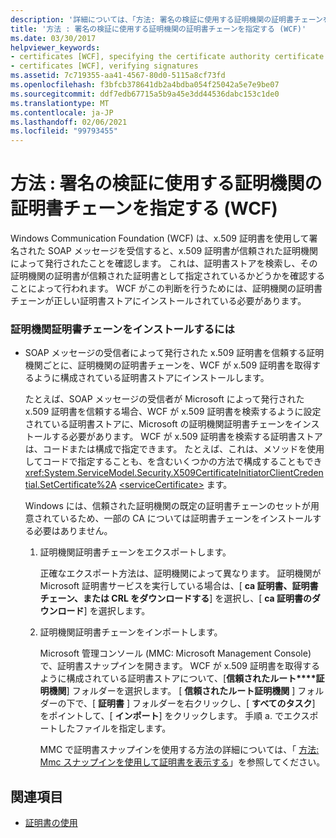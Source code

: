 ```yaml
---
description: '詳細については、「方法: 署名の検証に使用する証明機関の証明書チェーンを指定する (WCF)」を参照してください。'
title: '方法 : 署名の検証に使用する証明機関の証明書チェーンを指定する (WCF)'
ms.date: 03/30/2017
helpviewer_keywords:
- certificates [WCF], specifying the certificate authority certificate chain
- certificates [WCF], verifying signatures
ms.assetid: 7c719355-aa41-4567-80d0-5115a8cf73fd
ms.openlocfilehash: f3bfcb378641db2a4bdba054f25042a5e7e9be07
ms.sourcegitcommit: ddf7edb67715a5b9a45e3dd44536dabc153c1de0
ms.translationtype: MT
ms.contentlocale: ja-JP
ms.lasthandoff: 02/06/2021
ms.locfileid: "99793455"
---
```

# <a name="how-to-specify-the-certificate-authority-certificate-chain-used-to-verify-signatures-wcf"></a>方法 : 署名の検証に使用する証明機関の証明書チェーンを指定する (WCF)

Windows Communication Foundation (WCF) は、x.509 証明書を使用して署名された SOAP メッセージを受信すると、x.509 証明書が信頼された証明機関によって発行されたことを確認します。 これは、証明書ストアを検索し、その証明機関の証明書が信頼された証明書として指定されているかどうかを確認することによって行われます。 WCF がこの判断を行うためには、証明機関の証明書チェーンが正しい証明書ストアにインストールされている必要があります。  
  
### <a name="to-install-a-certification-authority-certificate-chain"></a>証明機関証明書チェーンをインストールするには  
  
- SOAP メッセージの受信者によって発行された x.509 証明書を信頼する証明機関ごとに、証明機関の証明書チェーンを、WCF が x.509 証明書を取得するように構成されている証明書ストアにインストールします。  
  
     たとえば、SOAP メッセージの受信者が Microsoft によって発行された x.509 証明書を信頼する場合、WCF が x.509 証明書を検索するように設定されている証明書ストアに、Microsoft の証明機関証明書チェーンをインストールする必要があります。 WCF が x.509 証明書を検索する証明書ストアは、コードまたは構成で指定できます。 たとえば、これは、メソッドを使用してコードで指定することも、を含むいくつかの方法で構成することもでき <xref:System.ServiceModel.Security.X509CertificateInitiatorClientCredential.SetCertificate%2A> [\<serviceCertificate>](../../configure-apps/file-schema/wcf/servicecertificate-of-clientcredentials-element.md) ます。  
  
     Windows には、信頼された証明機関の既定の証明書チェーンのセットが用意されているため、一部の CA については証明書チェーンをインストールする必要はありません。  
  
    1. 証明機関証明書チェーンをエクスポートします。  
  
         正確なエクスポート方法は、証明機関によって異なります。 証明機関が Microsoft 証明書サービスを実行している場合は、[ **ca 証明書、証明書チェーン、または CRL をダウンロードする**] を選択し、[ **ca 証明書のダウンロード**] を選択します。  
  
    2. 証明機関証明書チェーンをインポートします。  
  
         Microsoft 管理コンソール (MMC: Microsoft Management Console) で、証明書スナップインを開きます。 WCF が x.509 証明書を取得するように構成されている証明書ストアについて、[**信頼されたルート****証明機関**] フォルダーを選択します。 [ **信頼されたルート証明機関** ] フォルダーの下で、[ **証明書** ] フォルダーを右クリックし、[ **すべてのタスク**] をポイントして、[ **インポート**] をクリックします。 手順 a. でエクスポートしたファイルを指定します。  
  
         MMC で証明書スナップインを使用する方法の詳細については、「 [方法: Mmc スナップインを使用して証明書を表示する](how-to-view-certificates-with-the-mmc-snap-in.md)」を参照してください。  
  
## <a name="see-also"></a>関連項目

- [証明書の使用](working-with-certificates.md)
